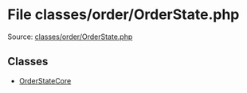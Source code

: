 File classes/order/OrderState.php
=========

Source: [classes/order/OrderState.php](https://github.com/PrestaShop/PrestaShop/blob/1.6.0.12/classes/order/OrderState.php)


Classes
-------

* [OrderStateCore](class.OrderStateCore.md)


